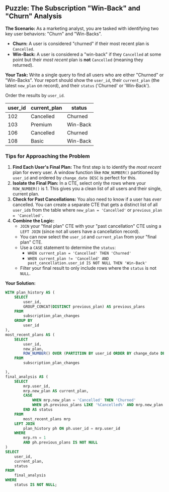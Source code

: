 ## Puzzle: The Subscription "Win-Back" and "Churn" Analysis

**The Scenario:** As a marketing analyst, you are tasked with identifying two key user behaviors: "Churn" and "Win-Backs".

* **Churn:** A user is considered "churned" if their most recent plan is `Cancelled`.
* **Win-Back:** A user is considered a "win-back" if they `Cancelled` at some point but their *most recent* plan is **not** `Cancelled` (meaning they returned).

**Your Task:** Write a single query to find all users who are either "Churned" or "Win-Backs". Your report should show the `user_id`, their `current_plan` (the latest `new_plan` on record), and their `status` ('Churned' or 'Win-Back').

Order the results by `user_id`.

| **user_id** | **current_plan** | **status** |
| ----------------- | ---------------------- | ---------------- |
| 102               | Cancelled              | Churned          |
| 103               | Premium                | Win-Back         |
| 106               | Cancelled              | Churned          |
| 108               | Basic                  | Win-Back         |

### Tips for Approaching the Problem

1. **Find Each User's Final Plan:** The first step is to identify the *most recent* plan for every user. A window function like `ROW_NUMBER()` partitioned by `user_id` and ordered by `change_date DESC` is perfect for this.
2. **Isolate the Final Plan:** In a CTE, select only the rows where your `ROW_NUMBER()` is 1. This gives you a clean list of all users and their single, current plan.
3. **Check for Past Cancellations:** You also need to know if a user has *ever* cancelled. You can create a separate CTE that gets a distinct list of all `user_id`s from the table where `new_plan = 'Cancelled'` or `previous_plan = 'Cancelled'`.
4. **Combine the Logic:**
   * `JOIN` your "final plan" CTE with your "past cancellation" CTE using a `LEFT JOIN` (since not all users have a cancellation record).
   * You can now select the `user_id` and `current_plan` from your "final plan" CTE.
   * Use a `CASE` statement to determine the `status`:
     * `WHEN current_plan = 'Cancelled' THEN 'Churned'`
     * `WHEN current_plan != 'Cancelled' AND past_cancellation.user_id IS NOT NULL THEN 'Win-Back'`
   * Filter your final result to only include rows where the `status` is not `NULL`.

**Your Solution:**

```sql
WITH plan_history AS (
	SELECT
		user_id,
		GROUP_CONCAT(DISTINCT previous_plan) AS previous_plans
	FROM
		subscription_plan_changes
	GROUP BY
		user_id
),
most_recent_plans AS (
	SELECT
		user_id,
		new_plan,
		ROW_NUMBER() OVER (PARTITION BY user_id ORDER BY change_date DESC) AS rn
	FROM
		subscription_plan_changes

),
final_analysis AS (
	SELECT
		mrp.user_id,
		mrp.new_plan AS current_plan,
		CASE
			WHEN mrp.new_plan = 'Cancelled' THEN 'Churned'
			WHEN ph.previous_plans LIKE '%Cancelled%' AND mrp.new_plan != 'Cancelled' THEN 'Win-Back'
		END AS status
	FROM
		most_recent_plans mrp
	LEFT JOIN
		plan_history ph ON ph.user_id = mrp.user_id
	WHERE
		mrp.rn = 1
		AND ph.previous_plans IS NOT NULL
)
SELECT
	user_id,
	current_plan,
	status
FROM
	final_analysis
WHERE
	status IS NOT NULL;
```

